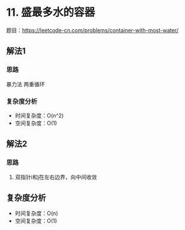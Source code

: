# 11. 盛最多水的容器
题目：https://leetcode-cn.com/problems/container-with-most-water/

## 解法1
### 思路
暴力法
两重循环

### 复杂度分析
* 时间复杂度：O(n^2)
* 空间复杂度：O(1) 

## 解法2
### 思路
1. 双指针i和j在左右边界，向中间收敛

## 复杂度分析
* 时间复杂度：O(n)
* 空间复杂度：O(1)